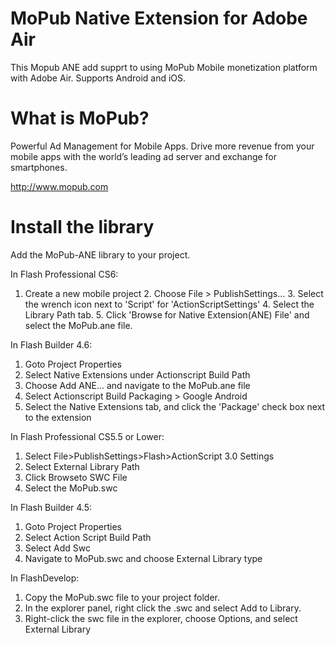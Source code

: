 MoPub Native Extension for Adobe Air
=========

This Mopub ANE add supprt to using MoPub Mobile monetization platform with Adobe Air. Supports Android and iOS.

What is MoPub?
=========
Powerful Ad Management for Mobile Apps. Drive more revenue from your mobile apps with the world’s leading ad server and exchange for smartphones.

http://www.mopub.com

Install the library
=========

Add the MoPub-ANE library to your project.

In Flash Professional CS6:

  1.	Create a new mobile project 
	2.	Choose File > PublishSettings... 
	3.	Select the wrench icon next to 'Script' for 'ActionScriptSettings' 
	4.	Select the Library Path tab. 
	5.	Click 'Browse for Native Extension(ANE) File' and select the MoPub.ane file. 

In Flash Builder 4.6:

  1. Goto Project Properties
  2. Select Native Extensions under Actionscript Build Path
  3. Choose Add ANE... and navigate to the MoPub.ane file 
  4. Select Actionscript Build Packaging > Google Android
  5. Select the Native Extensions tab, and click the 'Package' check box next to the extension

In Flash Professional CS5.5 or Lower:

  1. Select File>PublishSettings>Flash>ActionScript 3.0 Settings 
  2. Select External Library Path
  3. Click Browseto SWC File
  4. Select the MoPub.swc

In Flash Builder 4.5:

  1. Goto Project Properties
  2. Select Action Script Build Path
  3. Select Add Swc
  4. Navigate to MoPub.swc and choose External Library type

In FlashDevelop:

  1. Copy the MoPub.swc file to your project folder.
  2. In the explorer panel, right click the .swc and select Add to Library.
  3. Right-click the swc file in the explorer, choose Options, and select External Library